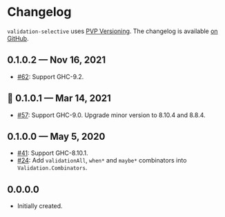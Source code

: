 # Changelog

`validation-selective` uses [PVP Versioning][1].
The changelog is available [on GitHub][2].

## 0.1.0.2 — Nov 16, 2021

* [#62](https://github.com/kowainik/validation-selective/issues/62):
  Support GHC-9.2.

## 🥧 0.1.0.1 — Mar 14, 2021

* [#57](https://github.com/kowainik/validation-selective/issues/57):
  Support GHC-9.0. Upgrade minor version to 8.10.4 and 8.8.4.

## 0.1.0.0 — May 5, 2020

* [#41](https://github.com/kowainik/validation-selective/issues/41):
  Support GHC-8.10.1.
* [#24](https://github.com/kowainik/validation-selective/issues/24):
  Add `validationAll`, `when*` and `maybe*` combinators into
  `Validation.Combinators`.

## 0.0.0.0

* Initially created.

[1]: https://pvp.haskell.org
[2]: https://github.com/kowainik/validation-selective/releases
